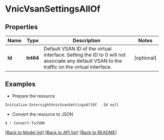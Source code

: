 # VnicVsanSettingsAllOf
## Properties

Name | Type | Description | Notes
------------ | ------------- | ------------- | -------------
**Id** | **Int64** | Default VSAN ID of the virtual interface. Setting the ID to 0 will not associate any default VSAN to the traffic on the virtual interface. | [optional] 

## Examples

- Prepare the resource
```powershell
Initialize-IntersightVnicVsanSettingsAllOf  -Id null
```

- Convert the resource to JSON
```powershell
$ | Convert-ToJSON
```

[[Back to Model list]](../README.md#documentation-for-models) [[Back to API list]](../README.md#documentation-for-api-endpoints) [[Back to README]](../README.md)

